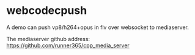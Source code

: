 # webcodecpush

A demo can push vp8/h264+opus in flv over websocket to mediaserver.

The mediaserver github address: https://github.com/runner365/cpp_media_server


